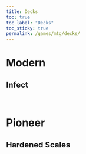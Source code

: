 ```yaml
---
title: Decks
toc: true
toc_label: "Decks"
toc_sticky: true
permalink: /games/mtg/decks/
---
```


<script src="https://tappedout.net/tappedout.js"></script>

# Modern

## Infect
<div class="deck-list" data-stub="let-me-infect-you">&nbsp;</div>

# Pioneer

## Hardened Scales
<div class="deck-list" data-stub="my-scales-are-hardened-1">&nbsp;</div>
